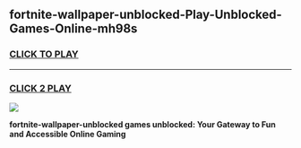 
## fortnite-wallpaper-unblocked-Play-Unblocked-Games-Online-mh98s
<h3>
<a href="https://premium76.site?title=fortnite-wallpaper-unblocked&ref=25A">CLICK TO PLAY</a></h3>
<hr>

<h3>
<a href="https://premium76.site?title=fortnite-wallpaper-unblocked&ref=25A">CLICK 2 PLAY</a>
  
</h3>

<a href="https://premium76.site?title=fortnite-wallpaper-unblocked&ref=25A"><img src="https://clearcache.store/games.png"></a>


**fortnite-wallpaper-unblocked games unblocked: Your Gateway to Fun and Accessible Online Gaming**
